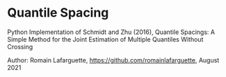 # Quantile Spacing

Python Implementation of Schmidt and Zhu (2016), Quantile Spacings: A Simple Method for the Joint Estimation of Multiple Quantiles Without Crossing

Author: Romain Lafarguette, https://github.com/romainlafarguette, August 2021



